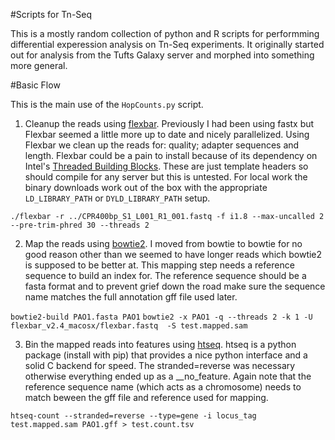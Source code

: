 #Scripts for Tn-Seq 

This is a mostly random collection of python and R scripts for performming differential experession analysis on Tn-Seq experiments.  It originally started out for analysis from the Tufts Galaxy server and morphed into something more general.

#Basic Flow

This is the main use of the ```HopCounts.py``` script.  

1. Cleanup the reads using [flexbar](http://sourceforge.net/projects/flexbar/).  Previously I had been using fastx but Flexbar seemed a little more up to date and nicely parallelized.  Using Flexbar we clean up the reads for: quality; adapter sequences and length. Flexbar could be a pain to install because of its dependency on Intel's [Threaded Building Blocks](https://www.threadingbuildingblocks.org/).  These are just template headers so should compile for any server but this is untested.  For local work the binary downloads work out of the box with the appropriate ```LD_LIBRARY_PATH``` or ```DYLD_LIBRARY_PATH``` setup.  

```./flexbar -r ../CPR400bp_S1_L001_R1_001.fastq -f i1.8 --max-uncalled 2 --pre-trim-phred 30 --threads 2```


2. Map the reads using [bowtie2](https://github.com/BenLangmead/bowtie2).  I moved from bowtie to bowtie for no good reason other than we seemed to have longer reads which bowtie2 is supposed to be better at.  This mapping step needs a reference sequence to build an index for.  The reference sequence should be a fasta format and to prevent grief down the road make sure the sequence name matches the full annotation gff file used later.

```bowtie2-build PAO1.fasta PAO1```
```bowtie2 -x PAO1 -q --threads 2 -k 1 -U flexbar_v2.4_macosx/flexbar.fastq  -S test.mapped.sam```

3. Bin the mapped reads into features using [htseq](http://www-huber.embl.de/users/anders/HTSeq/doc/overview.html).  htseq is a python package (install with pip) that provides a nice python interface and a solid C backend for speed.   The stranded=reverse was necessary otherwise everything ended up as a __no_feature.  Again note that the reference sequence name (which acts as a chromosome) needs to match beween the gff file and reference used for mapping. 

```htseq-count --stranded=reverse --type=gene -i locus_tag test.mapped.sam PAO1.gff > test.count.tsv```


